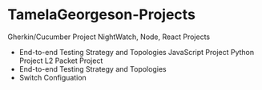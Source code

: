 # TamelaGeorgeson-Projects

Gherkin/Cucumber Project
NightWatch, Node, React Projects
- End-to-end Testing Strategy and Topologies
JavaScript Project
Python Project
L2 Packet Project
- End-to-end Testing Strategy and Topologies
-  Switch Configuation

